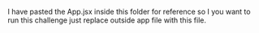 I have pasted the App.jsx inside this folder for reference so I you want to run this challenge just replace outside app file with this file.
